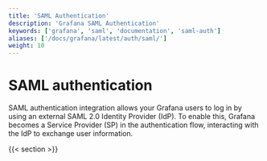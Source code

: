 ```yaml
---
title: 'SAML Authentication'
description: 'Grafana SAML Authentication'
keywords: ['grafana', 'saml', 'documentation', 'saml-auth']
aliases: ['/docs/grafana/latest/auth/saml/']
weight: 10
---
```


# SAML authentication

SAML authentication integration allows your Grafana users to log in by using an external SAML 2.0 Identity Provider (IdP). To enable this, Grafana becomes a Service Provider (SP) in the authentication flow, interacting with the IdP to exchange user information.

{{< section >}}
